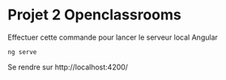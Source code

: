 # Projet 2 Openclassrooms

Effectuer cette commande pour lancer le serveur local Angular
```
ng serve
```

Se rendre sur http://localhost:4200/



